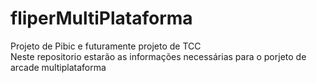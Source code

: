 # fliperMultiPlataforma
Projeto de Pibic e futuramente projeto de TCC</br>
Neste repositorio estarão as informações necessárias para o porjeto de arcade multiplataforma 
